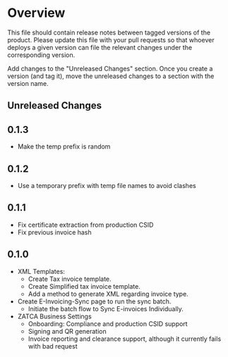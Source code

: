 # Overview

This file should contain release notes between tagged versions of the product. Please update this file with your pull
requests so that whoever deploys a given version can file the relevant changes under the corresponding version.

Add changes to the "Unreleased Changes" section. Once you create a version (and tag it), move the unreleased changes
to a section with the version name.

## Unreleased Changes

## 0.1.3

* Make the temp prefix is random

## 0.1.2

* Use a temporary prefix with temp file names to avoid clashes

## 0.1.1

* Fix certificate extraction from production CSID
* Fix previous invoice hash

## 0.1.0

* XML Templates:
  * Create Tax invoice template. 
  * Create Simplified tax invoice template.
  * Add a method to generate XML regarding invoice type.
* Create E-Invoicing-Sync page to run the sync batch.
  * Initiate the batch flow to Sync E-invoices Individually.
* ZATCA Business Settings
  * Onboarding: Compliance and production CSID support
  * Signing and QR generation
  * Invoice reporting and clearance support, although it currently fails with bad request